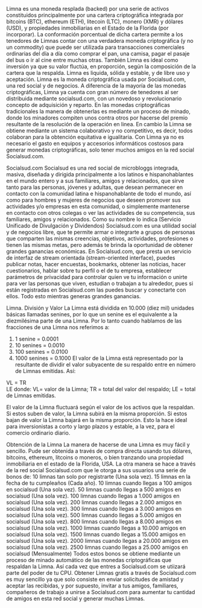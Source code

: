 Limna es una moneda resplada (backed) por una serie de activos constituidos principalmente por una cartera criptográfica integrada por bitcoins (BTC), ethereum (ETH), litecoin (LTC), monero (XMR) y dólares (USD), y propiedades inmobiliarias en el Estado de la Florida (por incorporar). 
La conformación porcentual de dicha cartera permite a los tenedores de Limnas contar con una verdadera moneda criptográfica (y no un commodity) que puede ser utilizada para transacciones comerciales ordinarias del día a día como comprar el pan, una camisa, pagar el pasaje del bus o ir al cine entre muchas otras. También Limna es ideal como inversión ya que su valor fluctúa, en proporción, según la  composición de la cartera que la respalda. Limna es liquida, sólida y estable, y de libre uso y aceptación.
Limna es la moneda criptográfica usada por Socialsud.com, una red social y de negocios. A diferencia de la mayoría de las monedas criptográficas, Limna ya cuenta con gran número de tenedores al ser distribuida mediante socialsud.com, con un novedoso y revolucionario concepto de adquisición y reparto. En las monedas criptográficas tradicionales la manera de obtenerlas es mediante un proceso de minado, donde los minadores compiten unos contra otros por hacerse del premio resultante de la resolución de la operación en linea. En cambio la Limna se obtiene mediante un sistema colaborativo y no competitivo, es decir, todos colaboran para la obtención equitativa e igualitaria. Con Limna ya no es necesario el gasto en equipos y accesorios informáticos costosos para generar monedas criptográficas, solo tener muchos amigos en la red social Socialsud.com.

Socialsud.com 
Socialsud es una red social de microbloggs integrada, masiva, diseñada y dirigida principalmente a los latinos e hispanohablantes en el mundo entero y a sus familiares, amigos y relacionados, que sirve tanto para las personas, jóvenes y adultas, que desean permanecer en contacto con la comunidad latina e hispanohablante de todo el mundo, así como para hombres y mujeres de negocios que deseen promover sus actividades y/o empresas en esta comunidad, o simplemente mantenerse en contacto con otros colegas o ver las actividades de su competencia, sus familiares, amigos y relacionados. 
Como su nombre lo indica (Servicio Unificado de Divulgación y Dividendos) Socialsud.com es una utilidad social y de negocios libre, que te permite armar o integrarte a grupos de personas que comparten las mismas creencias, objetivos, actividades, profesiones o tienen las mismas metas, pero además te brinda la oportunidad de obtener grandes ganancias económicas. 
En Socialsud.com, que presta un servicio de interfaz de stream orientada (stream-oriented interface), puedes publicar notas, hacer encuestas, bookmarks, obtener las noticias, hacer cuestionarios, hablar sobre tu perfil o el de tu empresa, establecer parámetros de privacidad para controlar quien ve tu información o unirte para ver las personas que viven, estudian o trabajan a tu alrededor, pues si están registradas en Socialsud.com las puedes buscar y conectarte con ellos. Todo esto mientras generas grandes ganancias. 

Limna. División y Valor
La Limna está dividida en 10.000 (diez mil) unidades básicas llamadas senines, por lo que un senine es el equivalente a la diezmilésima parte de una Limna. Por lo tanto cuando hablamos de las fracciones de una Limna nos referimos a:
1) 1 senine = 0.0001 
2) 10 senines = 0.0010 
3) 100 senines = 0.0100 
4) 1000 senines = 0.1000 
El valor de la Limna está representado por la resultante de dividir el valor subyacente de su respaldo entre en número de Limnas emitidas. Así:

VL = TR  
      LE
donde: VL= valor de la Limna; TR = total del valor del respaldo; LE = total de Limnas emitidas.

El valor de la Limna fluctuará según el valor de los activos que la respaldan. Si estos suben de valor, la Limna subirá en la misma proporción. Si estos bajan de valor la Limna bajará en la misma proporción. Esto la hace ideal para inversionistas a corto y largo plazos y estable, a la vez, para el comercio ordinario diario.

Obtención de la Limna
La manera de hacerse de una Limna es muy fácil y sencillo. Pude ser obtenida a través de compra directa usando tus dólares, bitcoins, ethereum, litcoins o moneros, o bien tranzando una propiedad inmobiliaria en el estado de la Florida, USA.
La otra manera se hace a través de la red social Socialsud.com que le otorga a sus usuarios una serie de bonos de: 
10 limnas tan solo por registrarte (Una sola vez). 
15 limnas en la fecha de tu cumpleaños (Cada año). 
10 limnas cuando llegas a 100 amigos en socialsud (Una sola vez). 
50 limnas cuando llegas a 500 amigos en socialsud (Una sola vez). 
100 limnas cuando llegas a 1.000 amigos en socialsud (Una sola vez). 
200 limnas cuando llegas a 2.000 amigos en socialsud (Una sola vez). 
300 limnas cuando llegas a 3.000 amigos en socialsud (Una sola vez). 
500 limnas cuando llegas a 5.000 amigos en socialsud (Una sola vez). 
800 limnas cuando llegas a 8.000 amigos en socialsud (Una sola vez).
1000 limnas cuando llegas a 10.000 amigos en socialsud (Una sola vez).
1500 limnas cuando llegas a 15.000 amigos en socialsud (Una sola vez).
2000 limnas cuando llegas a 20.000 amigos en socialsud (Una sola vez).
2500 limnas cuando llegas a 25.000 amigos en socialsud (Mensualmente) 
Todos estos bonos se obtiene mediante un proceso de minado automático de las monedas criptográficas que respaldan la Limna. Así cada vez que entres a Socialsud.com se utiizará parte del poder de tu CPU.
Obtener Limnas gratis a través de Socialsud.com es muy sencillo ya que solo consiste en enviar solicitudes de amistad y aceptar las recibidas, y por supuesto, invitar a tus amigos, familiares, compañeros de trabajo a unirse a Socialsud.com para aumentar tu cantidad de amigos en esta red social y generar muchas Limnas.
